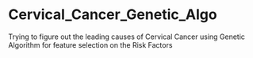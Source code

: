 # Cervical_Cancer_Genetic_Algo
Trying to figure out the leading causes of Cervical Cancer using Genetic Algorithm for feature selection on the Risk Factors
